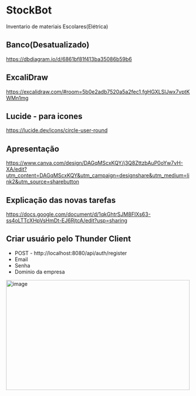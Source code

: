 # StockBot
 Inventario de materiais Escolares(Elétrica)

## Banco(Desatualizado)
https://dbdiagram.io/d/6861bf81f413ba35086b59b6

## ExcaliDraw

https://excalidraw.com/#room=5b0e2adb7520a5a2fec1,fgHGXLSlJwx7vptKWMn1mg


## Lucide - para icones

https://lucide.dev/icons/circle-user-round

## Apresentação

https://www.canva.com/design/DAGqMScxKQY/j3Q8ZttzbAuP0oYw7vH-XA/edit?utm_content=DAGqMScxKQY&utm_campaign=designshare&utm_medium=link2&utm_source=sharebutton

## Explicação das novas tarefas

https://docs.google.com/document/d/1qkGhtrSJM8FIXs63-ss4oLTTcXHpVsHmDt-EJ6RjtcA/edit?usp=sharing

## Criar usuário pelo Thunder Client

* POST - http://localhost:8080/api/auth/register
* Email
* Senha
* Dominio da empresa

<img width="500" height="300" alt="image" src="https://github.com/user-attachments/assets/29201a31-febc-43a7-abee-6bb7a70ca64e" />
